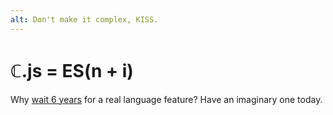 ```yaml
---
alt: Don't make it complex, KISS.
---
```


# ℂ.js = ES(n + i)

Why [wait 6 years](https://github.com/tc39/proposal-pipeline-operator/issues/91) for a
real language feature? Have an imaginary one today.

<!-- tags: metappet -->
